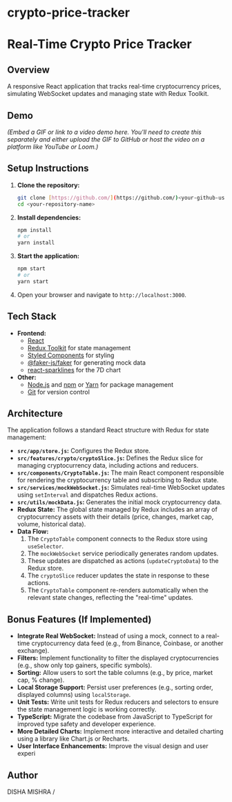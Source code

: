 # crypto-price-tracker
# Real-Time Crypto Price Tracker

## Overview

A responsive React application that tracks real-time cryptocurrency prices, simulating WebSocket updates and managing state with Redux Toolkit.

## Demo

*(Embed a GIF or link to a video demo here. You'll need to create this separately and either upload the GIF to GitHub or host the video on a platform like YouTube or Loom.)*

## Setup Instructions

1.  **Clone the repository:**
    ```bash
    git clone [https://github.com/](https://github.com/)<your-github-username>/<your-repository-name>.git
    cd <your-repository-name>
    ```

2.  **Install dependencies:**
    ```bash
    npm install
    # or
    yarn install
    ```

3.  **Start the application:**
    ```bash
    npm start
    # or
    yarn start
    ```

4.  Open your browser and navigate to `http://localhost:3000`.

## Tech Stack

* **Frontend:**
    * [React](https://react.dev/)
    * [Redux Toolkit](https://redux-toolkit.js.org/) for state management
    * [Styled Components](https://styled-components.com/) for styling
    * [@faker-js/faker](https://fakerjs.dev/) for generating mock data
    * [react-sparklines](https://github.com/borisyankov/react-sparklines) for the 7D chart
* **Other:**
    * [Node.js](https://nodejs.org/) and [npm](https://www.npmjs.com/) or [Yarn](https://yarnpkg.com/) for package management
    * [Git](https://git-scm.com/) for version control

## Architecture

The application follows a standard React structure with Redux for state management:

* **`src/app/store.js`:** Configures the Redux store.
* **`src/features/crypto/cryptoSlice.js`:** Defines the Redux slice for managing cryptocurrency data, including actions and reducers.
* **`src/components/CryptoTable.js`:** The main React component responsible for rendering the cryptocurrency table and subscribing to Redux state.
* **`src/services/mockWebSocket.js`:** Simulates real-time WebSocket updates using `setInterval` and dispatches Redux actions.
* **`src/utils/mockData.js`:** Generates the initial mock cryptocurrency data.
* **Redux State:** The global state managed by Redux includes an array of cryptocurrency assets with their details (price, changes, market cap, volume, historical data).
* **Data Flow:**
    1.  The `CryptoTable` component connects to the Redux store using `useSelector`.
    2.  The `mockWebSocket` service periodically generates random updates.
    3.  These updates are dispatched as actions (`updateCryptoData`) to the Redux store.
    4.  The `cryptoSlice` reducer updates the state in response to these actions.
    5.  The `CryptoTable` component re-renders automatically when the relevant state changes, reflecting the "real-time" updates.

## Bonus Features (If Implemented)

* **Integrate Real WebSocket:** Instead of using a mock, connect to a real-time cryptocurrency data feed (e.g., from Binance, Coinbase, or another exchange).
* **Filters:** Implement functionality to filter the displayed cryptocurrencies (e.g., show only top gainers, specific symbols).
* **Sorting:** Allow users to sort the table columns (e.g., by price, market cap, % change).
* **Local Storage Support:** Persist user preferences (e.g., sorting order, displayed columns) using `localStorage`.
* **Unit Tests:** Write unit tests for Redux reducers and selectors to ensure the state management logic is working correctly.
* **TypeScript:** Migrate the codebase from JavaScript to TypeScript for improved type safety and developer experience.
* **More Detailed Charts:** Implement more interactive and detailed charting using a library like Chart.js or Recharts.
* **User Interface Enhancements:** Improve the visual design and user experi

## Author

DISHA MISHRA / 
